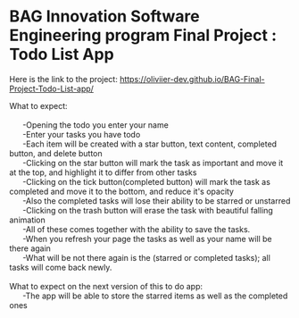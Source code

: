 # BAG Innovation Software Engineering program Final Project : Todo List App
Here is the link to the project: https://oliviier-dev.github.io/BAG-Final-Project-Todo-List-app/

What to expect: <br>
<br>
  &nbsp;&nbsp;&nbsp;&nbsp;&nbsp;&nbsp;-Opening the todo you enter your name <br>
  &nbsp;&nbsp;&nbsp;&nbsp;&nbsp;&nbsp;-Enter your tasks you have todo <br>
  &nbsp;&nbsp;&nbsp;&nbsp;&nbsp;&nbsp;-Each item will be created with a star button, text content, completed button, and delete button <br>
  &nbsp;&nbsp;&nbsp;&nbsp;&nbsp;&nbsp;-Clicking on the star button will mark the task as important and move it at the top, and highlight it to differ from other tasks <br>
  &nbsp;&nbsp;&nbsp;&nbsp;&nbsp;&nbsp;-Clicking on the tick button(completed button) will mark the task as completed and move it to the bottom, and reduce it's opacity <br>
  &nbsp;&nbsp;&nbsp;&nbsp;&nbsp;&nbsp;-Also the completed tasks will lose their ability to be starred or unstarred <br>
  &nbsp;&nbsp;&nbsp;&nbsp;&nbsp;&nbsp;-Clicking on the trash button will erase the task with beautiful falling animation <br>
  &nbsp;&nbsp;&nbsp;&nbsp;&nbsp;&nbsp;-All of these comes together with the ability to save the tasks. <br>
  &nbsp;&nbsp;&nbsp;&nbsp;&nbsp;&nbsp;-When you refresh your page the tasks as well as your name will be there again <br>
  &nbsp;&nbsp;&nbsp;&nbsp;&nbsp;&nbsp;-What will be not there again is the (starred or completed tasks); all tasks will come back newly. <br>
  <br>
What to expect on the next version of this to do app: <br>
  &nbsp;&nbsp;&nbsp;&nbsp;&nbsp;&nbsp;-The app will be able to store the starred items as well as the completed ones<br>
